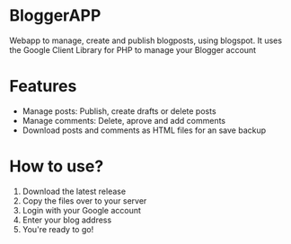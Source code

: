 # BloggerAPP
Webapp to manage, create and publish blogposts, using blogspot. It uses the Google Client Library for PHP to manage your Blogger account

# Features
- Manage posts: Publish, create drafts or delete posts 
- Manage comments: Delete, aprove and add comments
- Download posts and comments as HTML files for an save backup

# How to use?
1. Download the latest release
2. Copy the files over to your server
3. Login with your Google account
4. Enter your blog address
5. You're ready to go!
